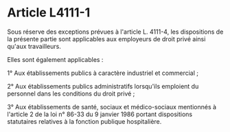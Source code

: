 # Article L4111-1

Sous réserve des exceptions prévues à l'article L. 4111-4, les dispositions de la présente partie sont applicables aux employeurs de droit privé ainsi qu'aux travailleurs.

Elles sont également applicables :

1° Aux établissements publics à caractère industriel et commercial ;

2° Aux établissements publics administratifs lorsqu'ils emploient du personnel dans les conditions du droit privé ;

3° Aux établissements de santé, sociaux et médico-sociaux mentionnés à l'article 2 de la loi n° 86-33 du 9 janvier 1986 portant dispositions statutaires relatives à la fonction publique hospitalière.